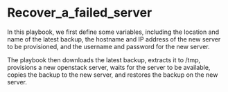 # Recover_a_failed_server
In this playbook, we first define some variables, including the location and name of the latest backup, the hostname and IP address of the new server to be provisioned, and the username and password for the new server.

The playbook then downloads the latest backup, extracts it to /tmp, provisions a new openstack server, waits for the server to be available, copies the backup to the new server, and restores the backup on the new server.